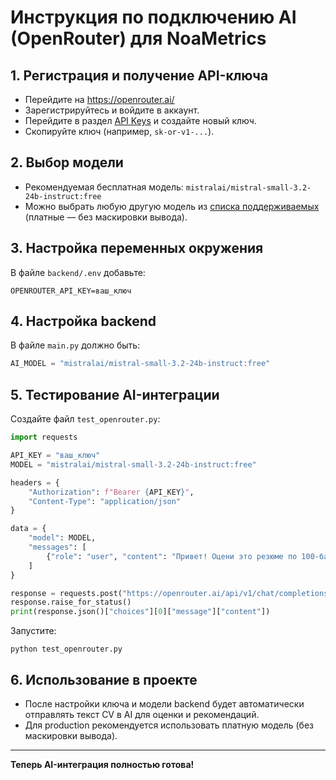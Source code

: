 # Инструкция по подключению AI (OpenRouter) для NoaMetrics

## 1. Регистрация и получение API-ключа
- Перейдите на https://openrouter.ai/
- Зарегистрируйтесь и войдите в аккаунт.
- Перейдите в раздел [API Keys](https://openrouter.ai/keys) и создайте новый ключ.
- Скопируйте ключ (например, `sk-or-v1-...`).

## 2. Выбор модели
- Рекомендуемая бесплатная модель: `mistralai/mistral-small-3.2-24b-instruct:free`
- Можно выбрать любую другую модель из [списка поддерживаемых](https://openrouter.ai/docs#models) (платные — без маскировки вывода).

## 3. Настройка переменных окружения
В файле `backend/.env` добавьте:
```
OPENROUTER_API_KEY=ваш_ключ
```

## 4. Настройка backend
В файле `main.py` должно быть:
```python
AI_MODEL = "mistralai/mistral-small-3.2-24b-instruct:free"
```

## 5. Тестирование AI-интеграции
Создайте файл `test_openrouter.py`:
```python
import requests

API_KEY = "ваш_ключ"
MODEL = "mistralai/mistral-small-3.2-24b-instruct:free"

headers = {
    "Authorization": f"Bearer {API_KEY}",
    "Content-Type": "application/json"
}

data = {
    "model": MODEL,
    "messages": [
        {"role": "user", "content": "Привет! Оцени это резюме по 100-балльной шкале: Иван Иванов, Python Developer, опыт 5 лет..."}
    ]
}

response = requests.post("https://openrouter.ai/api/v1/chat/completions", json=data, headers=headers)
response.raise_for_status()
print(response.json()["choices"][0]["message"]["content"])
```
Запустите:
```
python test_openrouter.py
```

## 6. Использование в проекте
- После настройки ключа и модели backend будет автоматически отправлять текст CV в AI для оценки и рекомендаций.
- Для production рекомендуется использовать платную модель (без маскировки вывода).

---

**Теперь AI-интеграция полностью готова!** 